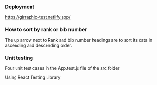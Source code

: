 ### Deployment

https://girraphic-test.netlify.app/

### How to sort by rank or bib number

The up arrow next to Rank and bib number headings are to sort its data in ascending and descending order.

### Unit testing

Four unit test cases in the App.test.js file of the src folder

Using React Testing Library
